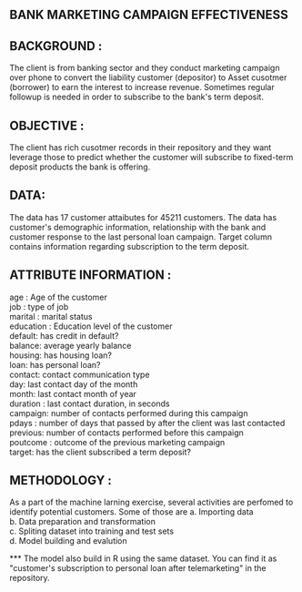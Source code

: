 BANK MARKETING CAMPAIGN EFFECTIVENESS
--------------------------------------

BACKGROUND :
------------
The client is from banking sector and they conduct marketing campaign over phone to convert the liability customer (depositor) to Asset cusotmer (borrower) to earn the interest to increase revenue. Sometimes regular followup is needed in order to subscribe to the bank's term deposit.

OBJECTIVE :
-----------
The client has rich cusotmer records in their repository and they want leverage those to predict whether the customer will subscribe to fixed-term deposit products the bank is offering.

DATA:
-----
The data has 17 customer attaibutes for 45211 customers. The data has customer's demographic information, relationship with the bank and customer response to the last personal loan campaign. Target column contains information regarding subscription to the term deposit.

ATTRIBUTE INFORMATION :
-----------------------
age : Age of the customer  
job : type of job  
marital : marital status  
education : Education level of the customer  
default: has credit in default?  
balance: average yearly balance  
housing: has housing loan?  
loan: has personal loan?  
contact: contact communication type  
day: last contact day of the month  
month: last contact month of year  
duration : last contact duration, in seconds  
campaign: number of contacts performed during this campaign  
pdays : number of days that passed by after the client was last contacted  
previous: number of contacts performed before this campaign  
poutcome : outcome of the previous marketing campaign  
target: has the client subscribed a term deposit?  

METHODOLOGY :
-------------
As a part of the machine larning exercise, several activities are perfomed to identify potential customers. Some of those are 
a. Importing data  
b. Data preparation and transformation  
c. Spliting dataset into training and test sets  
d. Model building and evalution


*** The model also build in R using the same dataset. You can find it as "customer's subscription to personal loan after telemarketing" in the repository.
